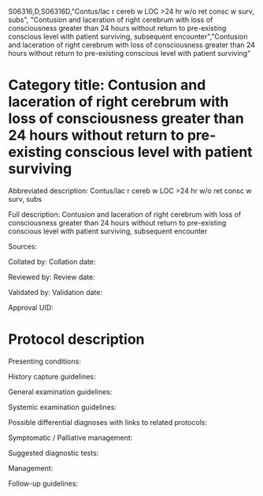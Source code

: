 S06316,D,S06316D,"Contus/lac r cereb w LOC >24 hr w/o ret consc w surv, subs", "Contusion and laceration of right cerebrum with loss of consciousness greater than 24 hours without return to pre-existing conscious level with patient surviving, subsequent encounter","Contusion and laceration of right cerebrum with loss of consciousness greater than 24 hours without return to pre-existing conscious level with patient surviving"
# Category title: Contusion and laceration of right cerebrum with loss of consciousness greater than 24 hours without return to pre-existing conscious level with patient surviving

Abbreviated description: Contus/lac r cereb w LOC >24 hr w/o ret consc w surv, subs

Full description: Contusion and laceration of right cerebrum with loss of consciousness greater than 24 hours without return to pre-existing conscious level with patient surviving, subsequent encounter

Sources:

Collated by:
Collation date:

Reviewed by:
Review date:

Validated by:
Validation date:

Approval UID:

# Protocol description

Presenting conditions:

History capture guidelines:

General examination guidelines:

Systemic examination guidelines:

Possible differential diagnoses with links to related protocols:

Symptomatic / Palliative management:

Suggested diagnostic tests:

Management:

Follow-up guidelines:
